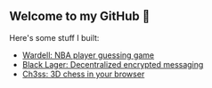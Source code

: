 ## Welcome to my GitHub 👋
Here's some stuff I built:
- [Wardell: NBA player guessing game](https://wardell.io/)
- [Black Lager: Decentralized encrypted messaging](https://github.com/black-lager)
- [Ch3ss: 3D chess in your browser](https://github.com/jonrahoi/ch3ss)
